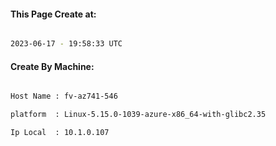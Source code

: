 
   
#### This Page Create at:

```bash

2023-06-17 - 19:58:33 UTC

```

#### Create By Machine:

```bash

Host Name : fv-az741-546

platform  : Linux-5.15.0-1039-azure-x86_64-with-glibc2.35

Ip Local  : 10.1.0.107

```

